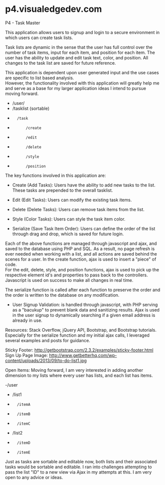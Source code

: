 p4.visualedgedev.com
====================

P4 - Task Master

This application allows users to signup and login to a secure environment in which users can create task lists.

Task lists are dynamic in the sense that the user has full control over the number of task items, input for each item,
and position for each item.  The user has the ability to update and edit task text, color, and position.  All changes to
the task list are saved for future reference.

This application is dependent upon user generated input and the use cases are specific to list based analysis.  
However, the functionality involved with this application will greatly help me and serve as a base for my larger application ideas I intend to pursue moving forward.  

- /user/
-	/tasklist (sortable)
-		/task
-			/create
-			/edit
-			/delete
-			/style
-			/position


The key functions involved in this application are:

- Create (Add Tasks): Users have the ability to add new tasks to the list.  These tasks are prepended to the overall tasklist.

- Edit (Edit Tasks): Users can modify the existing task items.

- Delete (Delete Tasks): Users can remove task items from the list.

- Style (Color Tasks): Users can style the task item color.

- Serialize (Save Task Item Order): Users can define the order of the list through drag and drop, which is saved for future login.

Each of the above functions are managed through javascript and ajax, and saved to the database using PHP and SQL.  As a result, no page refresh
is ever needed when working with a list, and all actions are saved behind the scenes for a user.  In the create function, ajax is used to insert a "piece" of code.  
For the edit, delete, style, and position functions, ajax is used to pick up the respective element id's and properties to pass back to the controllers.  Javascript is
used on success to make all changes in real time.

The serialize function is called after each function to preserve the order and the order is written to the database on any modification.

- User Signup Validation: is handled through javascript, with PHP serving as a "bacukup" to prevent blank data and sanitizing results.
Ajax is used in the user signup to dynamically searching if a given email address is already in use.

Resources:
Stack Overflow, jQuery API, Bootstrap, and Bootstrap tutorials.  Especially for the serialize function and my initial ajax calls, I leveraged several examples
and posts for guidance.

Sticky Footer: http://getbootstrap.com/2.3.2/examples/sticky-footer.html
Sign Up Page Image: http://www.getbetterhq.com/wp-content/uploads/2013/09/to-do-list1.jpg

Open Items:
Moving forward, I am very interested in adding another dimension to my lists where every user has lists, and each list has items.

-/user
-	/list1
-		/itemA
-		/itemB
-		/itemC
-	/list2
-		/itemD
-		/itemE

Just as tasks are sortable and editable now, both lists and their associated tasks would be sortable and editable.  I ran into challenges attempting
to pass the list "ID" to a new view via Ajax in my attempts at this.  I am very open to any advice or ideas.





